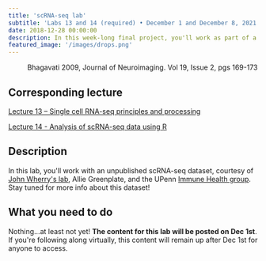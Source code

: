 ```yaml
---
title: 'scRNA-seq lab'
subtitle: 'Labs 13 and 14 (required) • December 1 and December 8, 2021'
date: 2018-12-28 00:00:00
description: In this week-long final project, you'll work as part of a team to apply your newfound scRNA-seq skills to a dataset from the Immune Health group at UPenn, with the goal of identifying transcriptional programs associated with severe COVID. 
featured_image: '/images/drops.png'
---
```


<div style="text-align: right"> Bhagavati 2009, Journal of Neuroimaging. Vol 19, Issue 2, pgs 169-173 </div>


##  Corresponding lecture

[Lecture 13 – Single cell RNA-seq principles and processing](https://diytranscriptomics.com/project/lecture-13)

[Lecture 14 - Analysis of scRNA-seq data using R](https://diytranscriptomics.com/project/lecture-14)

## Description

In this lab, you'll work with an unpublished scRNA-seq dataset, courtesy of [John Wherry's lab](https://www.med.upenn.edu/wherrylab/), Allie Greenplate, and the UPenn [Immune Health group](https://www.med.upenn.edu/immunehealth/).  Stay tuned for more info about this dataset!

## What you need to do

Nothing...at least not yet!  **The content for this lab will be posted on Dec 1st**.  If you're following along virtually, this content will remain up after Dec 1st for anyone to access.

